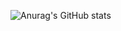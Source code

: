 ![Anurag's GitHub stats](https://github-readme-stats.vercel.app/api?username=nedaskibildis&show_icons=true&theme=tokyonight)

